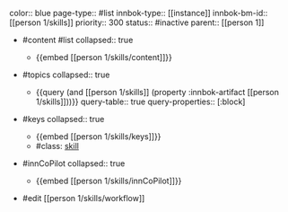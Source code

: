 color:: blue
page-type:: #list
innbok-type:: [[instance]]
innbok-bm-id:: [[person 1/skills]]
priority:: 300
status:: #inactive
parent:: [[person 1]]

- #content #list
  collapsed:: true
	- {{embed [[person 1/skills/content]]}}
- #topics
   collapsed:: true
    - {{query (and [[person 1/skills]] (property :innbok-artifact [[person 1/skills]]))}}
      query-table:: true
      query-properties:: [:block]
- #keys
  collapsed:: true
	- {{embed [[person 1/skills/keys]]}}
	- #class: [skill](https://go.innbok.com/#/page/innBoK%2Fclass%2Fskill)
- #innCoPilot
   collapsed:: true
	 - {{embed [[person 1/skills/innCoPilot]]}}

- #edit [[person 1/skills/workflow]]

